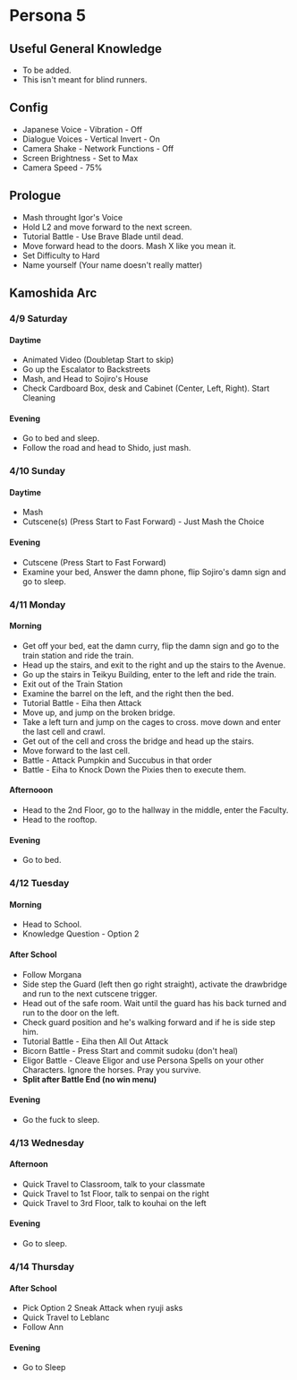 # Persona 5

## Useful General Knowledge

  * To be added.
  * This isn't meant for blind runners.

## Config
  
  * Japanese Voice - Vibration - Off
  * Dialogue Voices - Vertical Invert - On
  * Camera Shake - Network Functions - Off
  * Screen Brightness - Set to Max
  * Camera Speed - 75%

## Prologue

  * Mash throught Igor's Voice
  * Hold L2 and move forward to the next screen.
  * Tutorial Battle - Use Brave Blade until dead.
  * Move forward head to the doors. Mash X like you mean it.
  * Set Difficulty to Hard
  * Name yourself (Your name doesn't really matter)

## Kamoshida Arc

### 4/9 Saturday

#### Daytime

  * Animated Video (Doubletap Start to skip)
  * Go up the Escalator to Backstreets
  * Mash, and Head to Sojiro's House
  * Check Cardboard Box, desk and Cabinet (Center, Left, Right). Start Cleaning

#### Evening

  * Go to bed and sleep.
  * Follow the road and head to Shido, just mash.

### 4/10 Sunday

#### Daytime
  
  * Mash
  * Cutscene(s) (Press Start to Fast Forward) - Just Mash the Choice

#### Evening

  * Cutscene (Press Start to Fast Forward)
  * Examine your bed, Answer the damn phone, flip Sojiro's damn sign and go to sleep.

### 4/11 Monday

#### Morning

  * Get off your bed, eat the damn curry, flip the damn sign and go to the train station and ride the train.
  * Head up the stairs, and exit to the right and up the stairs to the Avenue. 
  * Go up the stairs in Teikyu Building, enter to the left and ride the train.
  * Exit out of the Train Station
  * Examine the barrel on the left, and the right then the bed.
  * Tutorial Battle - Eiha then Attack
  * Move up, and jump on the broken bridge.
  * Take a left turn and jump on the cages to cross. move down and enter the last cell and crawl.
  * Get out of the cell and cross the bridge and head up the stairs.
  * Move forward to the last cell.
  * Battle - Attack Pumpkin and Succubus in that order
  * Battle - Eiha to Knock Down the Pixies then to execute them.

#### Afternooon

  * Head to the 2nd Floor, go to the hallway in the middle, enter the Faculty.
  * Head to the rooftop.

#### Evening 
  
  * Go to bed.

### 4/12 Tuesday

#### Morning

  * Head to School.
  * Knowledge Question - Option 2

#### After School

  * Follow Morgana
  * Side step the Guard (left then go right straight), activate the drawbridge and run to the next cutscene trigger.
  * Head out of the safe room. Wait until the guard has his back turned and run to the door on the left.
  * Check guard position and he's walking forward and if he is side step him.
  * Tutorial Battle - Eiha then All Out Attack
  * Bicorn Battle - Press Start and commit sudoku (don't heal)
  * Eligor Battle - Cleave Eligor and use Persona Spells on your other Characters. Ignore the horses. Pray you survive.
  * **Split after Battle End (no win menu)**

#### Evening

  * Go the fuck to sleep.

### 4/13 Wednesday

#### Afternoon

  * Quick Travel to Classroom, talk to your classmate
  * Quick Travel to 1st Floor, talk to senpai on the right
  * Quick Travel to 3rd Floor, talk to kouhai on the left

#### Evening

  * Go to sleep.


### 4/14 Thursday

#### After School

  * Pick Option 2 Sneak Attack when ryuji asks
  * Quick Travel to Leblanc
  * Follow Ann

#### Evening

  * Go to Sleep